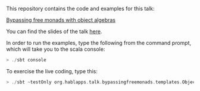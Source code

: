 This repository contains the code and examples for this talk:

[Bypassing free monads with object algebras](https://docs.google.com/document/d/1Oa3F946PXD4HhCR1Vg2MDUSZ4ytaiuCusAoOy5lpRmQ/edit?usp=sharing)

You can find the slides of the talk [here](https://docs.google.com/presentation/d/1lbRuaIun8IOpw0hM52Amj6N-V25Uu52udRoYx2RBWJc/edit?usp=sharing).

In order to run the examples, type the following from the command prompt, which will
take you to the scala console:
```scala
> ./sbt console
```

To exercise the live coding, type this: 
```scala
> ./sbt ~testOnly org.hablapps.talk.bypassingfreemonads.templates.ObjectAlgebraApproach
```
